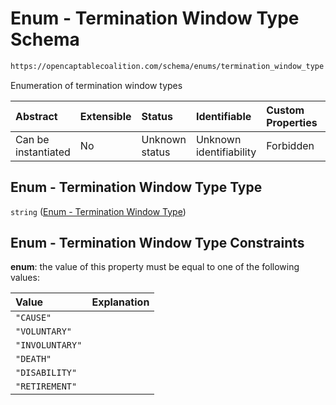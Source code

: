 # Enum - Termination Window Type Schema

```txt
https://opencaptablecoalition.com/schema/enums/termination_window_type
```

Enumeration of termination window types

| Abstract            | Extensible | Status         | Identifiable            | Custom Properties | Additional Properties | Access Restrictions | Defined In                                                                                                       |
| :------------------ | :--------- | :------------- | :---------------------- | :---------------- | :-------------------- | :------------------ | :--------------------------------------------------------------------------------------------------------------- |
| Can be instantiated | No         | Unknown status | Unknown identifiability | Forbidden         | Allowed               | none                | [TerminationWindowType.schema.json](../../schema/enums/TerminationWindowType.schema.json "open original schema") |

## Enum - Termination Window Type Type

`string` ([Enum - Termination Window Type](terminationwindowtype.md))

## Enum - Termination Window Type Constraints

**enum**: the value of this property must be equal to one of the following values:

| Value           | Explanation |
| :-------------- | :---------- |
| `"CAUSE"`       |             |
| `"VOLUNTARY"`   |             |
| `"INVOLUNTARY"` |             |
| `"DEATH"`       |             |
| `"DISABILITY"`  |             |
| `"RETIREMENT"`  |             |
